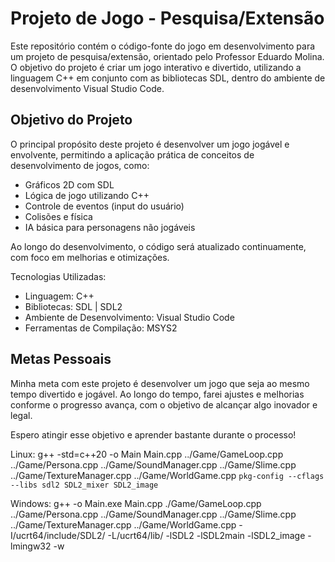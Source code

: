 # Projeto de Jogo - Pesquisa/Extensão #

Este repositório contém o código-fonte do jogo em desenvolvimento para um projeto de pesquisa/extensão, orientado pelo Professor Eduardo Molina. O objetivo do projeto é criar um jogo interativo e divertido, utilizando a linguagem C++ em conjunto com as bibliotecas SDL, dentro do ambiente de desenvolvimento Visual Studio Code.

<h2>Objetivo do Projeto</h2>
O principal propósito deste projeto é desenvolver um jogo jogável e envolvente, permitindo a aplicação prática de conceitos de desenvolvimento de jogos, como:

- Gráficos 2D com SDL
- Lógica de jogo utilizando C++
- Controle de eventos (input do usuário)
- Colisões e física
- IA básica para personagens não jogáveis

Ao longo do desenvolvimento, o código será atualizado continuamente, com foco em melhorias e otimizações.

Tecnologias Utilizadas:

- Linguagem: C++
- Bibliotecas: SDL | SDL2
- Ambiente de Desenvolvimento: Visual Studio Code
- Ferramentas de Compilação: MSYS2

<h2>Metas Pessoais</h2>
Minha meta com este projeto é desenvolver um jogo que seja ao mesmo tempo divertido e jogável. Ao longo do tempo, farei ajustes e melhorias conforme o progresso avança, com o objetivo de alcançar algo inovador e legal.

Espero atingir esse objetivo e aprender bastante durante o processo!


Linux: g++ -std=c++20 -o Main Main.cpp ../Game/GameLoop.cpp ../Game/Persona.cpp ../Game/SoundManager.cpp ../Game/Slime.cpp ../Game/TextureManager.cpp ../Game/WorldGame.cpp `pkg-config --cflags --libs sdl2 SDL2_mixer SDL2_image`

Windows: g++ -o Main.exe Main.cpp ./Game/GameLoop.cpp ../Game/Persona.cpp ../Game/SoundManager.cpp ../Game/Slime.cpp ../Game/TextureManager.cpp ../Game/WorldGame.cpp -I/ucrt64/include/SDL2/ -L/ucrt64/lib/ -lSDL2 -lSDL2main -lSDL2_image -lmingw32 -w